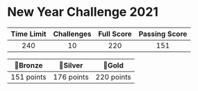 # New Year Challenge 2021

| Time Limit | Challenges | Full Score | Passing Score |
|:----------:|:----------:|:----------:|:-------------:|
| 240        | 10         | 220        | 151           |

|   🥉Bronze  |   🥈Silver  |    🥇Gold   |
|:----------:|:----------:|:----------:|
| 151 points | 176 points | 220 points |
